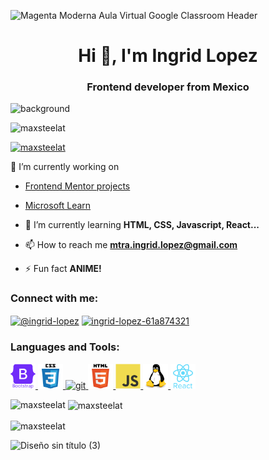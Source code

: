 ![Magenta Moderna Aula Virtual Google Classroom Header](https://github.com/user-attachments/assets/ea4dbf90-424d-48c4-9111-e8237990d00b)


<h1 align="center">Hi 👋, I'm Ingrid Lopez</h1>
<h3 align="center">Frontend developer from Mexico</h3>

![background](https://github.com/user-attachments/assets/61f967f5-7c09-400e-a710-b6f3a0e6e815)


<p align="left"> <img src="https://komarev.com/ghpvc/?username=maxsteelat&label=Profile%20views&color=0e75b6&style=flat" alt="maxsteelat" /> </p>

<p align="left"> <a href="https://github.com/ryo-ma/github-profile-trophy"><img src="https://github-profile-trophy.vercel.app/?username=maxsteelat" alt="maxsteelat" /></a> </p>

 🔭 I’m currently working on
- [Frontend Mentor projects](https://www.frontendmentor.io/profile/MaxSteelAT)
- [Microsoft Learn](https://learn.microsoft.com/es-es/users/MaxSteel-1108)


- 🌱 I’m currently learning **HTML, CSS, Javascript, React...**

- 📫 How to reach me **mtra.ingrid.lopez@gmail.com**

- ⚡ Fun fact **ANIME!**

<h3 align="left">Connect with me:</h3>
<p align="left">
<a href="https://codepen.io/ingrid-lopez" target="blank"><img align="center" src="https://raw.githubusercontent.com/rahuldkjain/github-profile-readme-generator/master/src/images/icons/Social/codepen.svg" alt="@ingrid-lopez" height="30" width="40" /></a>
<a href="https://linkedin.com/in/ingrid-lopez-61a874321" target="blank"><img align="center" src="https://raw.githubusercontent.com/rahuldkjain/github-profile-readme-generator/master/src/images/icons/Social/linked-in-alt.svg" alt="ingrid-lopez-61a874321" height="30" width="40" /></a>
</p>

<h3 align="left">Languages and Tools:</h3>
<p align="left"> <a href="https://getbootstrap.com" target="_blank" rel="noreferrer"> <img src="https://raw.githubusercontent.com/devicons/devicon/master/icons/bootstrap/bootstrap-plain-wordmark.svg" alt="bootstrap" width="40" height="40"/> </a> <a href="https://www.w3schools.com/css/" target="_blank" rel="noreferrer"> <img src="https://raw.githubusercontent.com/devicons/devicon/master/icons/css3/css3-original-wordmark.svg" alt="css3" width="40" height="40"/> </a> <a href="https://git-scm.com/" target="_blank" rel="noreferrer"> <img src="https://www.vectorlogo.zone/logos/git-scm/git-scm-icon.svg" alt="git" width="40" height="40"/> </a> <a href="https://www.w3.org/html/" target="_blank" rel="noreferrer"> <img src="https://raw.githubusercontent.com/devicons/devicon/master/icons/html5/html5-original-wordmark.svg" alt="html5" width="40" height="40"/> </a> <a href="https://developer.mozilla.org/en-US/docs/Web/JavaScript" target="_blank" rel="noreferrer"> <img src="https://raw.githubusercontent.com/devicons/devicon/master/icons/javascript/javascript-original.svg" alt="javascript" width="40" height="40"/> </a> <a href="https://www.linux.org/" target="_blank" rel="noreferrer"> <img src="https://raw.githubusercontent.com/devicons/devicon/master/icons/linux/linux-original.svg" alt="linux" width="40" height="40"/> </a> <a href="https://reactjs.org/" target="_blank" rel="noreferrer"> <img src="https://raw.githubusercontent.com/devicons/devicon/master/icons/react/react-original-wordmark.svg" alt="react" width="40" height="40"/> </a> </p>

<p><img align="left" src="https://github-readme-stats.vercel.app/api/top-langs?username=maxsteelat&show_icons=true&locale=en&layout=compact" alt="maxsteelat" /></p>

<p>&nbsp;<img align="center" src="https://github-readme-stats.vercel.app/api?username=maxsteelat&show_icons=true&locale=en" alt="maxsteelat" /></p>

<p><img align="center" src="https://github-readme-streak-stats.herokuapp.com/?user=maxsteelat&" alt="maxsteelat" /></p>



![Diseño sin título (3)](https://github.com/user-attachments/assets/ad8fa27b-1e72-4ef3-b23e-3e32684a5600)
